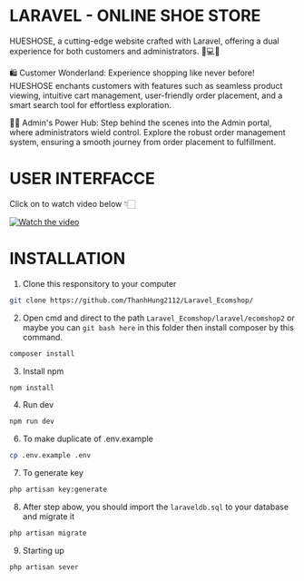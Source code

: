 # LARAVEL - ONLINE SHOE STORE

HUESHOSE, a cutting-edge website crafted with Laravel, offering a dual experience for both customers and administrators. 🌈💻✨

🛍️ Customer Wonderland:
Experience shopping like never before! HUESHOSE enchants customers with features such as seamless product viewing, intuitive cart management, user-friendly order placement, and a smart search tool for effortless exploration.

🧑‍💻 Admin's Power Hub:
Step behind the scenes into the Admin portal, where administrators wield control. Explore the robust order management system, ensuring a smooth journey from order placement to fulfillment.

# USER INTERFACCE 

Click on to watch video below 👇🏻

[![Watch the video](https://img.youtube.com/vi/gn3jjmkEiUA/maxresdefault.jpg)](https://www.youtube.com/watch?v=gn3jjmkEiUA)


# INSTALLATION

1. Clone this responsitory to your computer
  ```bash
  git clone https://github.com/ThanhHung2112/Laravel_Ecomshop/
  ```

2. Open cmd and direct to the path `Laravel_Ecomshop/laravel/ecomshop2` or maybe you can `git bash here` in this folder then install composer by this command.
```bash
composer install
```

3. Install npm
```bash
npm install
```

4. Run dev
```bash
npm run dev
```

6. To make duplicate of .env.example
```bash
cp .env.example .env
```

7. To generate key
```bash
php artisan key:generate
```
8. After step abow, you should import the `laraveldb.sql` to your database and migrate it
```bash
php artisan migrate
```

9. Starting up
```bash
php artisan sever
```

